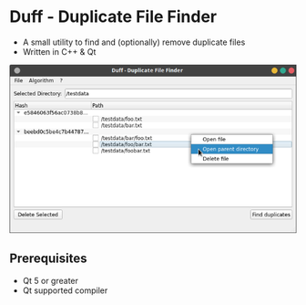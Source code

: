 # Duff - Duplicate File Finder

- A small utility to find and (optionally) remove duplicate files
- Written in C++ & Qt

![screenshot](https://raw.githubusercontent.com/visuve/Duff/master/Screenshot.png)

## Prerequisites

- Qt 5 or greater
- Qt supported compiler
